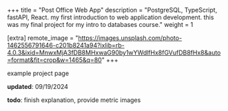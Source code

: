 +++
title = "Post Office Web App"
description = "PostgreSQL, TypeScript, fastAPI, React. my first introduction to web application development. this was my final project for my intro to databases course."
weight = 1

[extra]
remote_image = "https://images.unsplash.com/photo-1462556791646-c201b8241a94?ixlib=rb-4.0.3&ixid=MnwxMjA3fDB8MHxwaG90by1wYWdlfHx8fGVufDB8fHx8&auto=format&fit=crop&w=1465&q=80"
+++

example project page

__updated__: 09/19/2024


__todo__: finish explanation, provide metric images